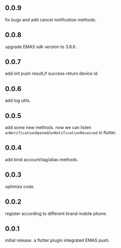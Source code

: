 ## 0.0.9
fix bugs and add cancel notification methods.
## 0.0.8
upgrade EMAS sdk version to 3.8.6 .
## 0.0.7
add init push result,if success return device id.
## 0.0.6
add log utils.
## 0.0.5 
add some new methods. now we can listen `onNotificationOpened`/`onNotificationReceived` in flutter.
## 0.0.4
add bind account/tag/alias methods.
## 0.0.3
optimize code.

## 0.0.2
register according to different brand mobile phone.

## 0.0.1
initial release.
a flutter plugin integrated EMAS push.

